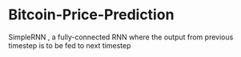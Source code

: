 # Bitcoin-Price-Prediction
SimpleRNN , a fully-connected RNN where the output from previous timestep is to be fed to next timestep
